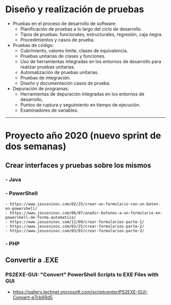 # Diseño y realización de pruebas
- Pruebas en el proceso de desarrollo de software:
  - Planificación de pruebas a lo largo del ciclo de desarrollo.
  - Tipos de pruebas: funcionales, estructurales, regresión, caja negra.
  - Procedimientos y casos de prueba.
- Pruebas de código:
  - Cubrimiento, valores límite, clases de equivalencia.
  - Pruebas unitarias de clases y funciones.
  - Uso de herramientas integradas en los entornos de desarrollo para realizar pruebas unitarias.
  - Automatización de pruebas unitarias.
  - Pruebas de integración.
  - Diseño y documentación casos de prueba.
- Depuración de programas:
  - Herramientas de depuración integradas en los entornos de desarrollo,
  - Puntos de ruptura y seguimiento en tiempo de ejecución.
  - Examinadores de variables.

----------

# Proyecto año 2020 (nuevo sprint de dos semanas)

## Crear interfaces y pruebas sobre los mismos
### - Java
### - PowerShell
    - https://www.jesusninoc.com/02/25/crear-un-formulario-con-un-boton-en-powershell/
    - https://www.jesusninoc.com/06/07/anadir-botones-a-un-formulario-en-powershell-de-forma-automatica/
    - https://www.jesusninoc.com/11/09/crear-formularios-parte-1/
    - https://www.jesusninoc.com/02/25/crear-formularios-parte-2/
    - https://www.jesusninoc.com/03/03/crear-formularios-parte-3/
### - PHP

## Convertir a .EXE
### PS2EXE-GUI: "Convert" PowerShell Scripts to EXE Files with GUI
* https://gallery.technet.microsoft.com/scriptcenter/PS2EXE-GUI-Convert-e7cb69d5
